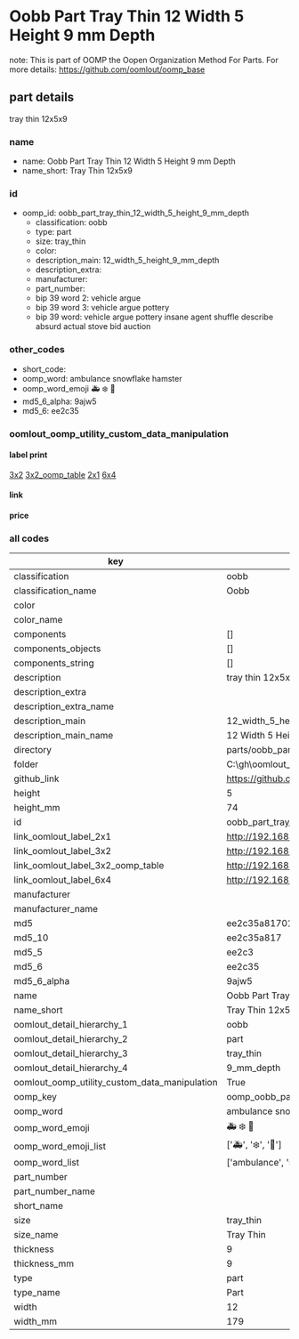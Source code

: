 # Oobb Part Tray Thin 12 Width 5 Height 9 mm Depth  

note: This is part of OOMP the Oopen Organization Method For Parts. For more details: https://github.com/oomlout/oomp_base

##  part details
  



tray thin 12x5x9



### name
* name: Oobb Part Tray Thin 12 Width 5 Height 9 mm Depth
* name_short: Tray Thin 12x5x9 
### id
* oomp_id: oobb_part_tray_thin_12_width_5_height_9_mm_depth
  * classification: oobb
  * type: part
  * size: tray_thin
  * color: 
  * description_main: 12_width_5_height_9_mm_depth
  * description_extra: 
  * manufacturer: 
  * part_number: 
  * bip 39 word 2: vehicle argue
  * bip 39 word 3: vehicle argue pottery
  * bip 39 word: vehicle argue pottery insane agent shuffle describe absurd actual stove bid auction

### other_codes
* short_code: 
* oomp_word: ambulance snowflake hamster
* oomp_word_emoji :ambulance: :snowflake: :hamster:
* md5_6_alpha: 9ajw5
* md5_6: ee2c35






### oomlout_oomp_utility_custom_data_manipulation
#### label print
[3x2](http://192.168.1.245:1112/?label=oomp%209ajw5)
[3x2_oomp_table](http://192.168.1.108:1112/?label=oomp%209ajw5)
[2x1](http://192.168.1.242:1112/?label=oomp%209ajw5)
[6x4](http://192.168.1.55:1112/?label=oomp%209ajw5)    

#### link

                              

#### price







### all codes 
| key | value |  
| --- | --- |  
| classification | oobb |  
| classification_name | Oobb |  
| color |  |  
| color_name |  |  
| components | [] |  
| components_objects | [] |  
| components_string | [] |  
| description | tray thin 12x5x9 |  
| description_extra |  |  
| description_extra_name |  |  
| description_main | 12_width_5_height_9_mm_depth |  
| description_main_name | 12 Width 5 Height 9 mm Depth |  
| directory | parts/oobb_part_tray_thin_12_width_5_height_9_mm_depth |  
| folder | C:\gh\oomlout_oobb_version_4_generated_parts\parts\oobb_part_tray_thin_12_width_5_height_9_mm_depth |  
| github_link | https://github.com/oomlout/oomlout_oomp_part_src/tree/main/parts/oobb_part_tray_thin_12_width_5_height_9_mm_depth |  
| height | 5 |  
| height_mm | 74 |  
| id | oobb_part_tray_thin_12_width_5_height_9_mm_depth |  
| link_oomlout_label_2x1 | http://192.168.1.242:1112/?label=oomp%209ajw5 |  
| link_oomlout_label_3x2 | http://192.168.1.245:1112/?label=oomp%209ajw5 |  
| link_oomlout_label_3x2_oomp_table | http://192.168.1.108:1112/?label=oomp%209ajw5 |  
| link_oomlout_label_6x4 | http://192.168.1.55:1112/?label=oomp%209ajw5 |  
| manufacturer |  |  
| manufacturer_name |  |  
| md5 | ee2c35a8170107731d82774f51c2e78f |  
| md5_10 | ee2c35a817 |  
| md5_5 | ee2c3 |  
| md5_6 | ee2c35 |  
| md5_6_alpha | 9ajw5 |  
| name | Oobb Part Tray Thin 12 Width 5 Height 9 mm Depth |  
| name_short | Tray Thin 12x5x9  |  
| oomlout_detail_hierarchy_1 | oobb |  
| oomlout_detail_hierarchy_2 | part |  
| oomlout_detail_hierarchy_3 | tray_thin |  
| oomlout_detail_hierarchy_4 | 9_mm_depth |  
| oomlout_oomp_utility_custom_data_manipulation | True |  
| oomp_key | oomp_oobb_part_tray_thin_12_width_5_height_9_mm_depth |  
| oomp_word | ambulance snowflake hamster |  
| oomp_word_emoji | :ambulance: :snowflake: :hamster: |  
| oomp_word_emoji_list | [':ambulance:', ':snowflake:', ':hamster:'] |  
| oomp_word_list | ['ambulance', 'snowflake', 'hamster'] |  
| part_number |  |  
| part_number_name |  |  
| short_name |  |  
| size | tray_thin |  
| size_name | Tray Thin |  
| thickness | 9 |  
| thickness_mm | 9 |  
| type | part |  
| type_name | Part |  
| width | 12 |  
| width_mm | 179 |  

